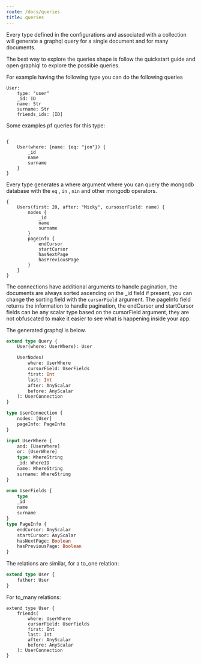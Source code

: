 ```yaml
---
route: /docs/queries
title: queries
---
```


Every type defined in the configurations and associated with a collection will generate a graphql query for a single document and for many documents.

The best way to explore the queries shape is follow the quickstart guide and open graphiql to explore the possible queries.

For example having the following type you can do the following queries

``` 
User:
    type: "user"
    _id: ID
    name: Str
    surname: Str
    friends_ids: [ID]
```

Some examples pf queries for this type:

``` gql

{
    User(where: {name: {eq: "jon"}) {
        _id
        name
        surname
    }
}
```

Every type generates a where argument where you can query the mongodb database with the `eq` , `in` , `nin` and other mongodb operators.

``` gql
{
    Users(first: 20, after: "Micky", cursosorField: name) {
        nodes {
            _id
            name
            surname
        }
        pageInfo {
            endCursor
            startCursor
            hasNextPage
            hasPreviousPage
        }
    }
}
```

The connections have additional arguments to handle pagination, the documents are always sorted ascending on the \_id field if present, you can change the sorting field with the `cursorField` argument.
The pageInfo field returns the information to handle pagination, the endCursor and startCursor fields can be any scalar type based on the cursorField argument, they are not obfuscated to make it easier to see what is happening inside your app.

The generated graphql is below.

``` graphql
extend type Query {
    User(where: UserWhere): User

    UserNodes(
        where: UserWhere
        cursorField: UserFields
        first: Int
        last: Int
        after: AnyScalar
        before: AnyScalar
    ): UserConnection
}

type UserConnection {
    nodes: [User]
    pageInfo: PageInfo
}

input UserWhere {
    and: [UserWhere]
    or: [UserWhere]
    type: WhereString
    _id: WhereID
    name: WhereString
    surname: WhereString
}

enum UserFields {
    type
    _id
    name
    surname
}
type PageInfo {
    endCursor: AnyScalar
    startCursor: AnyScalar
    hasNextPage: Boolean
    hasPreviousPage: Boolean
}
```

The relations are similar, for a to_one relation:

``` graphql
extend type User {
    father: User
}
```

For to_many relations:

``` gql
extend type User {
    friends(
        where: UserWhere
        cursorField: UserFields
        first: Int
        last: Int
        after: AnyScalar
        before: AnyScalar
    ): UserConnection
}
```

